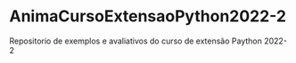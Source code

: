 # AnimaCursoExtensaoPython2022-2
Repositorio de exemplos e avaliativos do curso de extensão Paython 2022-2
